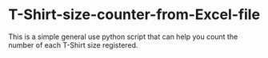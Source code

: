 # T-Shirt-size-counter-from-Excel-file
This is a simple general use python script that can help you count the number of each T-Shirt size registered. 
